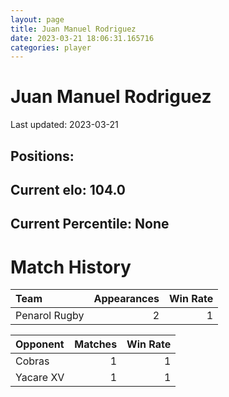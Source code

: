 ```yaml
---  
layout: page  
title: Juan Manuel Rodriguez  
date: 2023-03-21 18:06:31.165716  
categories: player  
---
```

# Juan Manuel Rodriguez


Last updated: 2023-03-21
## Positions: 

## Current elo: 104.0

## Current Percentile: None

# Match History


| Team          |   Appearances |   Win Rate |
|:--------------|--------------:|-----------:|
| Penarol Rugby |             2 |          1 |

| Opponent   |   Matches |   Win Rate |
|:-----------|----------:|-----------:|
| Cobras     |         1 |          1 |
| Yacare XV  |         1 |          1 |